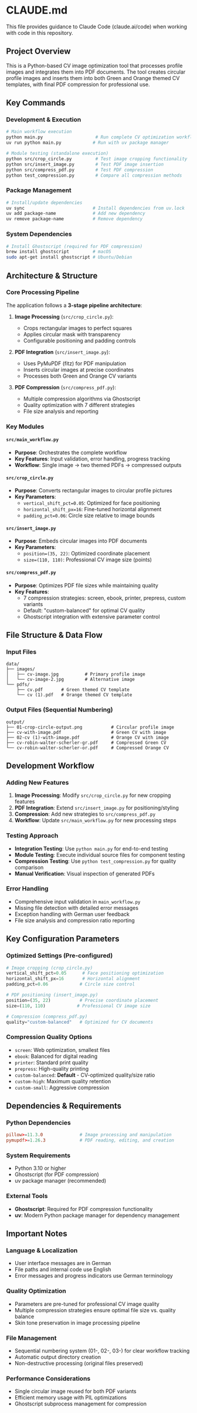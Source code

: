 # CLAUDE.md

This file provides guidance to Claude Code (claude.ai/code) when working with code in this repository.

## Project Overview

This is a Python-based CV image optimization tool that processes profile images and integrates them into PDF documents. The tool creates circular profile images and inserts them into both Green and Orange themed CV templates, with final PDF compression for professional use.

## Key Commands

### Development & Execution
```bash
# Main workflow execution
python main.py                    # Run complete CV optimization workflow
uv run python main.py            # Run with uv package manager

# Module testing (standalone execution)
python src/crop_circle.py         # Test image cropping functionality
python src/insert_image.py        # Test PDF image insertion
python src/compress_pdf.py        # Test PDF compression
python test_compression.py        # Compare all compression methods
```

### Package Management
```bash
# Install/update dependencies
uv sync                          # Install dependencies from uv.lock
uv add package-name              # Add new dependency
uv remove package-name           # Remove dependency
```

### System Dependencies
```bash
# Install Ghostscript (required for PDF compression)
brew install ghostscript         # macOS
sudo apt-get install ghostscript # Ubuntu/Debian
```

## Architecture & Structure

### Core Processing Pipeline
The application follows a **3-stage pipeline architecture**:

1. **Image Processing** (`src/crop_circle.py`):
   - Crops rectangular images to perfect squares
   - Applies circular mask with transparency
   - Configurable positioning and padding controls

2. **PDF Integration** (`src/insert_image.py`):
   - Uses PyMuPDF (fitz) for PDF manipulation
   - Inserts circular images at precise coordinates
   - Processes both Green and Orange CV variants

3. **PDF Compression** (`src/compress_pdf.py`):
   - Multiple compression algorithms via Ghostscript
   - Quality optimization with 7 different strategies
   - File size analysis and reporting

### Key Modules

#### `src/main_workflow.py`
- **Purpose**: Orchestrates the complete workflow
- **Key Features**: Input validation, error handling, progress tracking
- **Workflow**: Single image → two themed PDFs → compressed outputs

#### `src/crop_circle.py`
- **Purpose**: Converts rectangular images to circular profile pictures
- **Key Parameters**:
  - `vertical_shift_pct=0.05`: Optimized for face positioning
  - `horizontal_shift_px=16`: Fine-tuned horizontal alignment
  - `padding_pct=0.06`: Circle size relative to image bounds

#### `src/insert_image.py`
- **Purpose**: Embeds circular images into PDF documents
- **Key Parameters**:
  - `position=(35, 22)`: Optimized coordinate placement
  - `size=(110, 110)`: Professional CV image size (points)

#### `src/compress_pdf.py`
- **Purpose**: Optimizes PDF file sizes while maintaining quality
- **Key Features**:
  - 7 compression strategies: screen, ebook, printer, prepress, custom variants
  - Default: "custom-balanced" for optimal CV quality
  - Ghostscript integration with extensive parameter control

## File Structure & Data Flow

### Input Files
```
data/
├── images/
│   ├── cv-image.jpg          # Primary profile image
│   └── cv-image-2.jpg        # Alternative image
└── pdfs/
    ├── cv.pdf       # Green themed CV template
    └── cv (1).pdf   # Orange themed CV template
```

### Output Files (Sequential Numbering)
```
output/
├── 01-crop-circle-output.png           # Circular profile image
├── cv-with-image.pdf                   # Green CV with image
├── 02-cv (1)-with-image.pdf            # Orange CV with image
├── cv-robin-walter-scherler-gr.pdf     # Compressed Green CV
└── cv-robin-walter-scherler-or.pdf     # Compressed Orange CV
```

## Development Workflow

### Adding New Features
1. **Image Processing**: Modify `src/crop_circle.py` for new cropping features
2. **PDF Integration**: Extend `src/insert_image.py` for positioning/styling
3. **Compression**: Add new strategies to `src/compress_pdf.py`
4. **Workflow**: Update `src/main_workflow.py` for new processing steps

### Testing Approach
- **Integration Testing**: Use `python main.py` for end-to-end testing
- **Module Testing**: Execute individual source files for component testing
- **Compression Testing**: Use `python test_compression.py` for quality comparison
- **Manual Verification**: Visual inspection of generated PDFs

### Error Handling
- Comprehensive input validation in `main_workflow.py`
- Missing file detection with detailed error messages
- Exception handling with German user feedback
- File size analysis and compression ratio reporting

## Key Configuration Parameters

### Optimized Settings (Pre-configured)
```python
# Image cropping (crop_circle.py)
vertical_shift_pct=0.05      # Face positioning optimization
horizontal_shift_px=16       # Horizontal alignment
padding_pct=0.06            # Circle size control

# PDF positioning (insert_image.py)  
position=(35, 22)           # Precise coordinate placement
size=(110, 110)            # Professional CV image size

# Compression (compress_pdf.py)
quality="custom-balanced"   # Optimized for CV documents
```

### Compression Quality Options
- `screen`: Web optimization, smallest files
- `ebook`: Balanced for digital reading
- `printer`: Standard print quality
- `prepress`: High-quality printing
- `custom-balanced`: **Default** - CV-optimized quality/size ratio
- `custom-high`: Maximum quality retention
- `custom-small`: Aggressive compression

## Dependencies & Requirements

### Python Dependencies
```toml
pillow>=11.3.0              # Image processing and manipulation
pymupdf>=1.26.3             # PDF reading, editing, and creation
```

### System Requirements
- Python 3.10 or higher
- Ghostscript (for PDF compression)
- uv package manager (recommended)

### External Tools
- **Ghostscript**: Required for PDF compression functionality
- **uv**: Modern Python package manager for dependency management

## Important Notes

### Language & Localization
- User interface messages are in German
- File paths and internal code use English
- Error messages and progress indicators use German terminology

### Quality Optimization
- Parameters are pre-tuned for professional CV image quality
- Multiple compression strategies ensure optimal file size vs. quality balance
- Skin tone preservation in image processing pipeline

### File Management
- Sequential numbering system (01-, 02-, 03-) for clear workflow tracking
- Automatic output directory creation
- Non-destructive processing (original files preserved)

### Performance Considerations
- Single circular image reused for both PDF variants
- Efficient memory usage with PIL optimizations
- Ghostscript subprocess management for compression